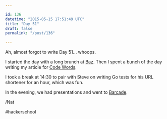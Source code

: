 ```yaml
---

id: 136
datetime: "2015-05-15 17:51:49 UTC"
title: "Day 51"
draft: false
permalink: "/post/136"

---
```


Ah, almost forgot to write Day 51... whoops.

I started the day with a long brunch at [Baz](https://web.archive.org/web/20240301090906/https://www.bazbagel.com/). Then I spent a bunch of the day writing my article for [Code Words](https://codewords.recurse.com/issues).

I took a break at 14:30 to pair with Steve on writing Go tests for his URL shortener for an hour, which was fun.

In the evening, we had presentations and went to [Barcade](http://barcadestmarks.com/).

/Nat

#hackerschool

